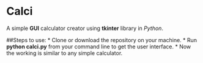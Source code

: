 # Calci
A simple **GUI** calculator creator using **tkinter** library in *Python*.

##Steps to use:
	* Clone or download the repository on your machine.
	* Run **python calci.py** from your command line to get the user interface.
	* Now the working is similar to any simple calculator.
